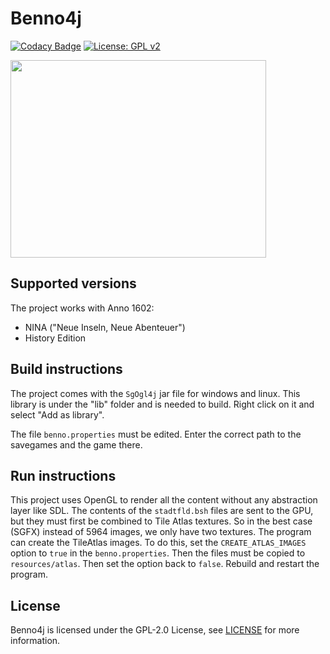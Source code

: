 # Benno4j

[![Codacy Badge](https://app.codacy.com/project/badge/Grade/e1c293c28dc44e639d747e447899d6a6)](https://www.codacy.com/gh/stwe/Benno4j/dashboard?utm_source=github.com&amp;utm_medium=referral&amp;utm_content=stwe/Benno4j&amp;utm_campaign=Badge_Grade)
[![License: GPL v2](https://img.shields.io/badge/license-GPL--2.0-green)](https://github.com/stwe/Benno4j/blob/master/LICENSE)


<img src="https://github.com/stwe/Benno4j/blob/master/devLog/06-08-2021.png" width="409" height="316" />

## Supported versions

The project works with Anno 1602:

- NINA ("Neue Inseln, Neue Abenteuer")
- History Edition

## Build instructions

The project comes with the `SgOgl4j` jar file for windows and linux. 
This library is under the "lib" folder and is needed to build. Right click on it and select "Add as library".


The file `benno.properties` must be edited. Enter the correct path to the savegames and the game there.

## Run instructions

This project uses OpenGL to render all the content without any abstraction layer like SDL.
The contents of the `stadtfld.bsh` files are sent to the GPU, but they must first be combined to Tile Atlas textures.
So in the best case (SGFX) instead of 5964 images, we only have two textures. The program can create the TileAtlas images.
To do this, set the `CREATE_ATLAS_IMAGES` option to `true` in the `benno.properties`. Then the files must be copied to `resources/atlas`.
Then set the option back to `false`. Rebuild and restart the program.

## License

Benno4j is licensed under the GPL-2.0 License, see [LICENSE](https://github.com/stwe/Benno4j/blob/master/LICENSE) for more information.

